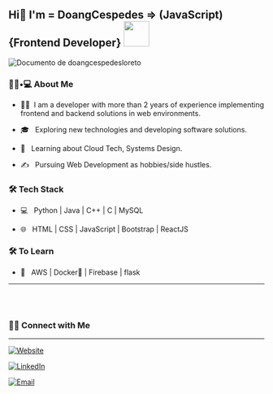 <h2>Hi👋 I'm = DoangCespedes => (JavaScript) {Frontend Developer} <img src="https://media.giphy.com/media/12oufCB0MyZ1Go/giphy.gif" width="50"></h2>

![Documento de doangcespedesloreto](https://github.com/DoangCespedes/DoangCespedes/assets/84481514/b6940cf4-dd70-416e-b82e-b4e9f352d986)

<h3> 👨🏻•💻 About Me </h3>



- 👨🏻 &nbsp;I am a developer with more than 2 years of experience implementing frontend and backend solutions in web environments.

- 🎓 &nbsp; Exploring new technologies and developing software solutions.

- 🌱 &nbsp; Learning about Cloud Tech, Systems Design.

- ✍️ &nbsp; Pursuing Web Development as hobbies/side hustles.



<h3>🛠 Tech Stack</h3>



- 💻 &nbsp; Python | Java | C++ | C | MySQL

- 🌐 &nbsp; HTML | CSS | JavaScript | Bootstrap | ReactJS

<!--

- 🛢 &nbsp; MySQL | MongoDB

- 🔧 &nbsp; Git | Markdown | Selenium | Tidyverse

- 🖥 &nbsp; Illustrator| Photoshop | InDesign

-->



<h3>🛠 To Learn</h3>

- 🔧 &nbsp; AWS | Docker🐳 | Firebase | flask

<hr>



<br/><br/>
<h3> 🤝🏻 Connect with Me </h3>
<hr/>

<p align="center">

<a href="https://portafolio-doang-cespedes.netlify.app/"><img alt="Website" src="https://img.shields.io/badge/Portafolio-DoangCespedes.netlify.app-black?style=flat-square&logo=google-chrome"></a>

<a href="https://www.linkedin.com/in/doangcespedes/"><img alt="LinkedIn" src="https://img.shields.io/badge/LinkedIn-DoangCespedes%20Malpani-blue?style=flat-square&logo=linkedin"></a>

<a href="Doang Cespedes:doangcespedesloreto@gmail.com"><img alt="Email" src="https://img.shields.io/badge/Email-shivammalpani111@gmail.com-blue?style=flat-square&logo=gmail"></a>

</p>

